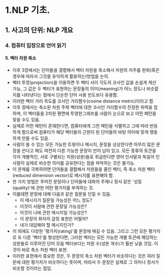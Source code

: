 # 1.NLP 기초.
## 1. 사고의 단위: NLP 개요
### 4. 컴퓨터 입장으로 언어 읽기 
#### 5. 벡터 차원 축소
- 이후 3장에서는 단어들을 결합해서 벡터 차원을 축소해서 차원의 저주를 완화(혹은 경우에 따라서 그것을 유익하게 활용하는)방법을 논의.
- 벡터 투영(projection)을 이용하면 두 벡터 사이 각도의 코사인 값을 손쉽게 계산 가능, 그 값은 두 벡터가 표현하는 문장들의 의미(meaning)가 어느 정도나 비슷핱지를 나타낸다는 점에서 단순한 단어 사용 빈도보다 유용함.
- 이러한 벡터 거리 측도를 코사인 거리함수(cosine distance metric)이라고 함. 
- 이후 장에서는 축소된 차원 주제 벡터에 대한 코사인 거리함수의 진정한 위력을 접하며, 이 벡터들을 2차원 평면에 투영한그래프를 사람이 눈으로 보고 어떤 패턴을 찾을 수도 있음.
- 실제로 어떤 패턴이 존재한다면, 컴퓨터에게 그런 패턴을 식별하고 그에 따라 반응하게 함으로써 컴퓨터가 해당 벡터들의 근원이 된 단어들의 바탕 의미에 맞게 행동하게 만들 수도 있음.
- 사람이 쓸 수 있는 모든 가능한 트윗이나 메시지, 문장을 상상한다면 아무리 많은 문장을 쓴다고 해도 여전히 다른 가능한 문장이 만이 남아 있고. 모든 종류의 토큰을 각자 개별적인, 서로 구별되는 차원(성분)들로 취급한다면 영어 인사말과 독일어 인사말이 실제로 비슷한 의미를 공유한다는 점을 파악하는 것은 불가능.
- 이 문제를 극복하려면 단어들을 결합해서 차원들을 줄인 벡터, 즉 축소 차원 벡터(reduced dimension vector)로 메시지를 표현해야 함.
- 한 가지 방법은 주어진 문장이나 단어들에 대화의 주제나 정서 같은 '성질(quality)'에 관한 어떤 평가치를 부여하는 것.
- 이를테면 문장에 대해 다음과 같은 질문을 던질 수 있음.
  - 이 메시지가 질문일 가능성은 어느 정도?
  - 이것이 사람에 관한 문장일 가능성은?
  - 이것이 나에 관한 메시지일 가능성은?
  - 이 문장의 화자의 감정 표현은 어떨까?
  - 내가 대답해야 할 메시지인가?
- 이 외에도 다양한 '평가치(rating)'를 문장에 매길 수 있음. 그리고 그런 모든 평가치로 또 다른 '벡터'를 형성한다면, 그러한 벡터는 모든 가능한 개별 토큰에 해당하는 성분들로 이루어진 단어 모음 벡터보다는 차원 수(성분 개수)가 훨씬 낮을 것임. 이것이 바로 축소 차원 벡터 표현.
- 이러한 표현에서 중요한 것은, 두 문장의 축소 차원 벡터가 비슷하다는 것은 여러 질문에 대한 평가치가 비슷하다는 뜻이며, 따라서 두 문장은 실제로 그 의미나 정서가 비슷할 것이라는 점임.
